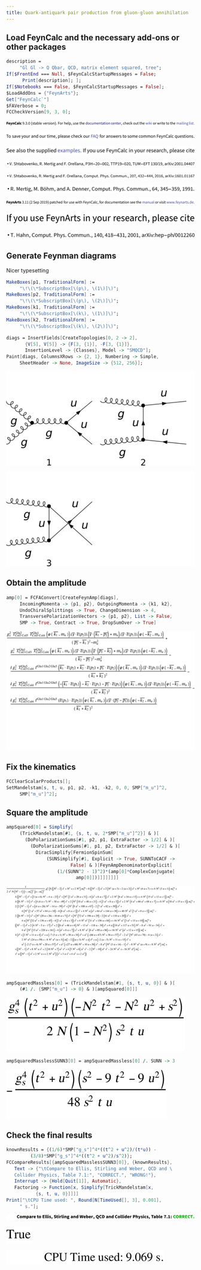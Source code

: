 ```yaml
---
title: Quark-antiquark pair production from gluon-gluon annihilation
---
```



## Load FeynCalc and the necessary add-ons or other packages

```mathematica
description = 
     "Gl Gl -> Q Qbar, QCD, matrix element squared, tree"; 
If[$FrontEnd === Null, $FeynCalcStartupMessages = False; 
      Print[description]; ]; 
If[$Notebooks === False, $FeynCalcStartupMessages = False]; 
$LoadAddOns = {"FeynArts"}; 
Get["FeynCalc`"]
$FAVerbose = 0; 
FCCheckVersion[9, 3, 0]; 
```

![0qnnh03rto7wq](img/0qnnh03rto7wq.svg)

![02tqcun616cas](img/02tqcun616cas.svg)

![0j973yme4iv1e](img/0j973yme4iv1e.svg)

![1gj07ff4c9vo9](img/1gj07ff4c9vo9.svg)

![0yl3w9146i37j](img/0yl3w9146i37j.svg)

![173evn30flup4](img/173evn30flup4.svg)

![1qo4z5not0lhy](img/1qo4z5not0lhy.svg)

![0liutpchexhmt](img/0liutpchexhmt.svg)

![145baygm4jppw](img/145baygm4jppw.svg)

## Generate Feynman diagrams

Nicer typesetting

```mathematica
MakeBoxes[p1, TraditionalForm] := 
     "\!\(\*SubscriptBox[\(p\), \(1\)]\)"; 
MakeBoxes[p2, TraditionalForm] := 
     "\!\(\*SubscriptBox[\(p\), \(2\)]\)"; 
MakeBoxes[k1, TraditionalForm] := 
     "\!\(\*SubscriptBox[\(k\), \(1\)]\)"; 
MakeBoxes[k2, TraditionalForm] := 
     "\!\(\*SubscriptBox[\(k\), \(2\)]\)"; 
```

```mathematica
diags = InsertFields[CreateTopologies[0, 2 -> 2], 
       {V[5], V[5]} -> {F[3, {1}], -F[3, {1}]}, 
       InsertionLevel -> {Classes}, Model -> "SMQCD"]; 
Paint[diags, ColumnsXRows -> {2, 1}, Numbering -> Simple, 
     SheetHeader -> None, ImageSize -> {512, 256}]; 
```

![1778xkvu7vpkv](img/1778xkvu7vpkv.svg)

![10x4iuglrn1v6](img/10x4iuglrn1v6.svg)

## Obtain the amplitude

```mathematica
amp[0] = FCFAConvert[CreateFeynAmp[diags], 
     IncomingMomenta -> {p1, p2}, OutgoingMomenta -> {k1, k2}, 
     UndoChiralSplittings -> True, ChangeDimension -> 4, 
     TransversePolarizationVectors -> {p1, p2}, List -> False, 
     SMP -> True, Contract -> True, DropSumOver -> True]
```

![088p6n6jrec2i](img/088p6n6jrec2i.svg)

## Fix the kinematics

```mathematica
FCClearScalarProducts[]; 
SetMandelstam[s, t, u, p1, p2, -k1, -k2, 0, 0, SMP["m_u"]^2, 
     SMP["m_u"]^2]; 
```

## Square the amplitude

```mathematica
ampSquared[0] = Simplify[
     (TrickMandelstam[#1, {s, t, u, 2*SMP["m_u"]^2}] & )[
       (DoPolarizationSums[#1, p2, p1, ExtraFactor -> 1/2] & )[
         (DoPolarizationSums[#1, p1, p2, ExtraFactor -> 1/2] & )[
           DiracSimplify[FermionSpinSum[
               (SUNSimplify[#1, Explicit -> True, SUNNToCACF -> 
                        False] & )[FeynAmpDenominatorExplicit[
                   (1/(SUNN^2 - 1)^2)*(amp[0]*ComplexConjugate[
                          amp[0]])]]]]]]]]
```

![1hh20sstbaizi](img/1hh20sstbaizi.svg)

```mathematica
ampSquaredMassless[0] = (TrickMandelstam[#1, {s, t, u, 0}] & )[
     (#1 /. {SMP["m_u"] -> 0} & )[ampSquared[0]]]
```

![0gxyg78eg88rx](img/0gxyg78eg88rx.svg)

```mathematica
ampSquaredMasslessSUNN3[0] = ampSquaredMassless[0] /. SUNN -> 3
```

![098md2c299wei](img/098md2c299wei.svg)

## Check the final results

```mathematica
knownResults = {(1/6)*SMP["g_s"]^4*((t^2 + u^2)/(t*u)) - 
         (3/8)*SMP["g_s"]^4*((t^2 + u^2)/s^2)}; 
FCCompareResults[{ampSquaredMasslessSUNN3[0]}, {knownResults}, 
   Text -> {"\tCompare to Ellis, Stirling and Weber, QCD and \
   Collider Physics, Table 7.1:", "CORRECT.", "WRONG!"}, 
   Interrupt -> {Hold[Quit[1]], Automatic}, 
   Factoring -> Function[x, Simplify[TrickMandelstam[x, 
           {s, t, u, 0}]]]]
Print["\tCPU Time used: ", Round[N[TimeUsed[], 3], 0.001], 
     " s."]; 
```

![1sjri13b79q9g](img/1sjri13b79q9g.svg)

![18yxvd1lx34ba](img/18yxvd1lx34ba.svg)

![0dnlif79tsgg2](img/0dnlif79tsgg2.svg)